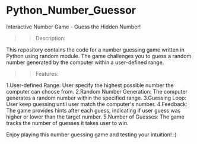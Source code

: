 # Python_Number_Guessor
Interactive Number Game - Guess the Hidden Number! 

>>Description:

  This repository contains the code for a number guessing game written in Python using random module. 
  The game challenges you to guess a random number generated by the computer within a user-defined range.

>>Features:

  1.User-defined Range: User specify the highest possible number the computer can choose from.
  2.Random Number Generation: The computer generates a random number within the specified range.
  3.Guessing Loop: User keep guessing until user match the computer's number.
  4.Feedback: The game provides hints after each guess, indicating if user guess was higher or lower than the target number.
  5.Number of Guesses: The game tracks the number of guesses it takes user to win.

Enjoy playing this number guessing game and testing your intuition! :)
